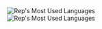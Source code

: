 <img align="center" alt="Rep's Most Used Languages" src="https://github-readme-stats.vercel.app/api/top-langs/?username=RepGraphics&layout=compact&title_color=fff&icon_color=79ff97&text_color=9f9f9f&bg_color=151515" />
</br>
<img align="center" alt="Rep's Most Used Languages" src="https://github-readme-stats.vercel.app/api/top-langs/?username=RepGraphics&layout=compact&title_color=fff&icon_color=79ff97&text_color=9f9f9f&bg_color=151515" />
